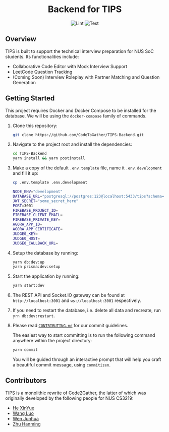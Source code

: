<!-- markdownlint-disable MD033 MD041 -->
<h1 align="center">Backend for TIPS</h1>

<p align="center"><img src="https://github.com/CodeToGather/TIPS-Backend/workflows/Lint/badge.svg" alt="Lint" />&nbsp;<img src="https://github.com/CodeToGather/TIPS-Backend/workflows/Test/badge.svg" alt="Test" /></p>

## Overview

TIPS is built to support the technical interview preparation for NUS SoC students. Its functionalities include:

- Collaborative Code Editor with Mock Interview Support
- LeetCode Question Tracking
- (Coming Soon) Interview Roleplay with Partner Matching and Question Generation

## Getting Started

This project requires Docker and Docker Compose to be installed for the database. We will be using the `docker-compose` family of commands.

1. Clone this repository:

   ```sh
   git clone https://github.com/CodeToGather/TIPS-Backend.git
   ```

1. Navigate to the project root and install the dependencies:

   ```sh
   cd TIPS-Backend
   yarn install && yarn postinstall
   ```

1. Make a copy of the default `.env.template` file, name it `.env.development` and fill it up:

   ```sh
   cp .env.template .env.development
   ```

   ```sh
   NODE_ENV="development"
   DATABASE_URL="postgresql://postgres:123@localhost:5433/tips?schema=public"
   JWT_SECRET="some_secret_here"
   PORT=3001
   FIREBASE_PROJECT_ID=
   FIREBASE_CLIENT_EMAIL=
   FIREBASE_PRIVATE_KEY=
   AGORA_APP_ID=
   AGORA_APP_CERTIFICATE=
   JUDGE0_KEY=
   JUDGE0_HOST=
   JUDGE0_CALLBACK_URL=
   ```

1. Setup the database by running:

   ```sh
   yarn db:dev:up
   yarn prisma:dev:setup
   ```

1. Start the application by running:

   ```sh
   yarn start:dev
   ```

1. The REST API and Socket.IO gateway can be found at `http://localhost:3001` and `ws://localhost:3001` respectively.

1. If you need to restart the database, i.e. delete all data and recreate, run `yrn db:dev:restart`.

1. Please read [`CONTRIBUTING.md`](CONTRIBUTING.md) for our commit guidelines.

   The easiest way to start committing is to run the following command anywhere within the project directory:

   ```sh
   yarn commit
   ```

   You will be guided through an interactive prompt that will help you craft a beautiful commit message, using `commitizen`.

## Contributors

TIPS is a monolithic rewrite of Code2Gather, the latter of which was originally developed by the following people for NUS CS3219:

- [He XinYue](https://github.com/eksinyue)
- [Wang Luo](https://github.com/Asthenosphere)
- [Wen Junhua](https://github.com/Jh123x)
- [Zhu Hanming](https://github.com/zhuhanming)
